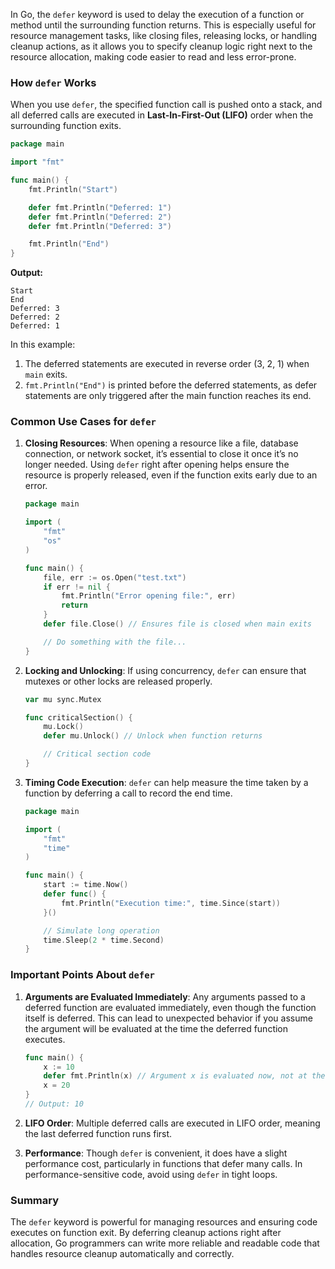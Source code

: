 In Go, the `defer` keyword is used to delay the execution of a function or method until the surrounding function returns. This is especially useful for resource management tasks, like closing files, releasing locks, or handling cleanup actions, as it allows you to specify cleanup logic right next to the resource allocation, making code easier to read and less error-prone.

### How `defer` Works

When you use `defer`, the specified function call is pushed onto a stack, and all deferred calls are executed in **Last-In-First-Out (LIFO)** order when the surrounding function exits.

```go
package main

import "fmt"

func main() {
    fmt.Println("Start")

    defer fmt.Println("Deferred: 1")
    defer fmt.Println("Deferred: 2")
    defer fmt.Println("Deferred: 3")

    fmt.Println("End")
}
```

**Output:**
```
Start
End
Deferred: 3
Deferred: 2
Deferred: 1
```

In this example:
1. The deferred statements are executed in reverse order (3, 2, 1) when `main` exits.
2. `fmt.Println("End")` is printed before the deferred statements, as defer statements are only triggered after the main function reaches its end.

### Common Use Cases for `defer`

1. **Closing Resources**:
   When opening a resource like a file, database connection, or network socket, it’s essential to close it once it’s no longer needed. Using `defer` right after opening helps ensure the resource is properly released, even if the function exits early due to an error.

   ```go
   package main

   import (
       "fmt"
       "os"
   )

   func main() {
       file, err := os.Open("test.txt")
       if err != nil {
           fmt.Println("Error opening file:", err)
           return
       }
       defer file.Close() // Ensures file is closed when main exits

       // Do something with the file...
   }
   ```

2. **Locking and Unlocking**:
   If using concurrency, `defer` can ensure that mutexes or other locks are released properly.

   ```go
   var mu sync.Mutex

   func criticalSection() {
       mu.Lock()
       defer mu.Unlock() // Unlock when function returns

       // Critical section code
   }
   ```

3. **Timing Code Execution**:
   `defer` can help measure the time taken by a function by deferring a call to record the end time.

   ```go
   package main

   import (
       "fmt"
       "time"
   )

   func main() {
       start := time.Now()
       defer func() {
           fmt.Println("Execution time:", time.Since(start))
       }()

       // Simulate long operation
       time.Sleep(2 * time.Second)
   }
   ```

### Important Points About `defer`

1. **Arguments are Evaluated Immediately**:
   Any arguments passed to a deferred function are evaluated immediately, even though the function itself is deferred. This can lead to unexpected behavior if you assume the argument will be evaluated at the time the deferred function executes.

   ```go
   func main() {
       x := 10
       defer fmt.Println(x) // Argument x is evaluated now, not at the time of defer execution
       x = 20
   }
   // Output: 10
   ```

2. **LIFO Order**:
   Multiple deferred calls are executed in LIFO order, meaning the last deferred function runs first.

3. **Performance**:
   Though `defer` is convenient, it does have a slight performance cost, particularly in functions that defer many calls. In performance-sensitive code, avoid using `defer` in tight loops.

### Summary

The `defer` keyword is powerful for managing resources and ensuring code executes on function exit. By deferring cleanup actions right after allocation, Go programmers can write more reliable and readable code that handles resource cleanup automatically and correctly.